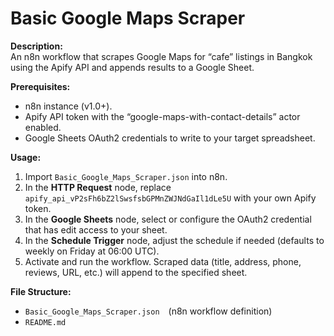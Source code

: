 # Basic Google Maps Scraper

**Description:**  
An n8n workflow that scrapes Google Maps for “cafe” listings in Bangkok using the Apify API and appends results to a Google Sheet.

**Prerequisites:**  
- n8n instance (v1.0+).  
- Apify API token with the “google-maps-with-contact-details” actor enabled.  
- Google Sheets OAuth2 credentials to write to your target spreadsheet.  

**Usage:**  
1. Import `Basic_Google_Maps_Scraper.json` into n8n.  
2. In the **HTTP Request** node, replace `apify_api_vP2sFh6bZ2lSwsfsbGPMnZWJNdGaIl1dLe5U` with your own Apify token.  
3. In the **Google Sheets** node, select or configure the OAuth2 credential that has edit access to your sheet.  
4. In the **Schedule Trigger** node, adjust the schedule if needed (defaults to weekly on Friday at 06:00 UTC).  
5. Activate and run the workflow. Scraped data (title, address, phone, reviews, URL, etc.) will append to the specified sheet.

**File Structure:**  
- `Basic_Google_Maps_Scraper.json` (n8n workflow definition)  
- `README.md` 
